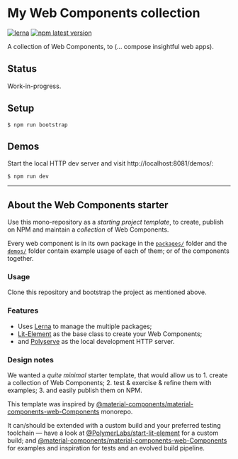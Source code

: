 # My Web Components collection

[![lerna](https://img.shields.io/badge/maintained%20with-lerna-cc00ff.svg)](https://lernajs.io/) [![npm latest version](https://img.shields.io/npm/v/@my-org/my-component-collection.svg)](https://www.npmjs.com/package/@my-org/my-component)

A collection of Web Components, to (… compose insightful web apps).

## Status

Work-in-progress.

## Setup

    $ npm run bootstrap

## Demos

Start the local HTTP dev server and visit http://localhost:8081/demos/:

    $ npm run dev

---

## About the Web Components starter

Use this mono-repository as a _starting project template_, to create, publish on NPM and maintain a _collection_ of Web Components.

Every web component is in its own package in the [`packages/`](packages/) folder and the [`demos/`](demos/) folder contain example usage of each of them; or of the components together.

### Usage

Clone this repository and bootstrap the project as mentioned above.

### Features

* Uses [Lerna](https://lernajs.io) to manage the multiple packages;
* [Lit-Element](https://lit-element.polymer-project.org) as the base class to create your Web Components;
* and [Polyserve](https://github.com/Polymer/tools/tree/master/packages/polyserve) as the local development HTTP server.

### Design notes

We wanted a _quite minimal_ starter template, that would allow us to 1. create a collection of Web Components; 2. test & exercise & refine them with examples; 3. and easily publish them on NPM.

This template was inspired by [@material-components/material-components-web-Components](https://github.com/material-components/material-components-web-components) monorepo.

It can/should be extended with a custom build and your preferred testing toolchain — have a look at [@PolymerLabs/start-lit-element](https://github.com/PolymerLabs/start-lit-element) for a custom build; and [@material-components/material-components-web-Components](https://github.com/material-components/material-components-web-components) for examples and inspiration for tests and an evolved build pipeline.